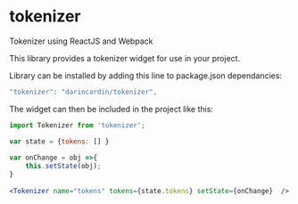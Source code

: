 # tokenizer
Tokenizer using ReactJS and Webpack




This library provides a tokenizer widget for use in your project. 

Library can be installed by adding this line to package.json dependancies:
```js
"tokenizer": "darincardin/tokenizer",
```



The widget can then be included in the project like this:

```jsx
import Tokenizer from 'tokenizer'; 

var state = {tokens: [] }
	
var onChange = obj =>{
	this.setState(obj);
}
	
<Tokenizer name="tokens" tokens={state.tokens} setState={onChange}  />
```
